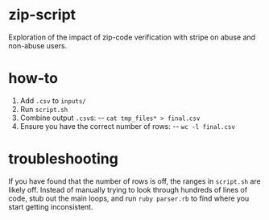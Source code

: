 # zip-script
Exploration of the impact of zip-code verification with stripe on abuse and non-abuse users.

# how-to
1. Add `.csv` to `inputs/`
2. Run `script.sh`
3. Combine output `.csv`s:
-- `cat tmp_files* > final.csv`
4. Ensure you have the correct number of rows:
-- `wc -l final.csv`

# troubleshooting
If you have found that the number of rows is off, the ranges in `script.sh` are likely off.
Instead of manually trying to look through hundreds of lines of code, stub out the main loops, and run `ruby parser.rb` to find where you start getting inconsistent.
